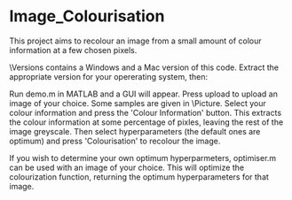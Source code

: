 # Image_Colourisation

This project aims to recolour an image from a small amount of colour information at a few chosen pixels.

\Versions contains a Windows and a Mac version of this code. Extract the appropriate version for your opererating system, then:

Run demo.m in MATLAB and a GUI will appear. Press upload to upload an image of your choice. Some samples are given in \Picture. Select your colour information and press the 'Colour Information' button. This extracts the colour information at some percentage of pixles, leaving the rest of the image greyscale. Then select hyperparameters (the default ones are optimum) and press 'Colourisation' to recolour the image. 

If you wish to determine your own optimum hyperparmeters, optimiser.m can be used with an image of your choice. This will optimize the colourization function, returning the optimum hyperparameters for that image. 
